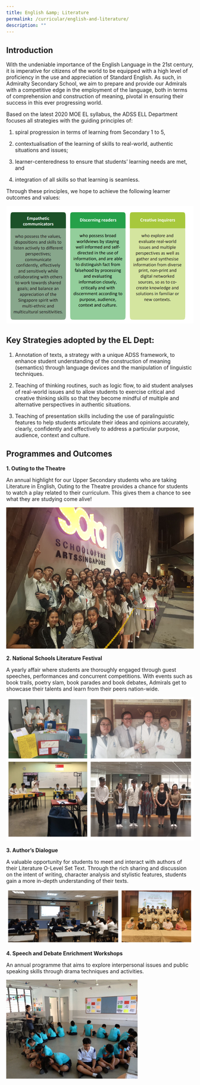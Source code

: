 ```yaml
---
title: English &amp; Literature
permalink: /curricular/english-and-literature/
description: ""
---
```

Introduction
------------

With the undeniable importance of the English Language in the 21st century, it is imperative for citizens of the world to be equipped with a high level of proficiency in the use and appreciation of Standard English. As such, in Admiralty Secondary School, we aim to prepare and provide our Admirals with a competitive edge in the employment of the language, both in terms of comprehension and construction of meaning, pivotal in ensuring their success in this ever progressing world.

  

Based on the latest 2020 MOE EL syllabus, the ADSS ELL Department focuses all strategies with the guiding principles of:

1) spiral progression in terms of learning from Secondary 1 to 5,

2) contextualisation of the learning of skills to real-world, authentic situations and issues;

3) learner-centeredness to ensure that students’ learning needs are met, and

4) integration of all skills so that learning is seamless.

  

Through these principles, we hope to achieve the following learner outcomes and values:

![](/images/English%20Strategies%20Guidelines.png)

Key Strategies adopted by the EL Dept:
--------------------------------------

1.  Annotation of texts, a strategy with a unique ADSS framework, to enhance student understanding of the construction of meaning (semantics) through language devices and the manipulation of linguistic techniques.

2.  Teaching of thinking routines, such as logic flow, to aid student analyses of real-world issues and to allow students to exercise critical and creative thinking skills so that they become mindful of multiple and alternative perspectives in authentic situations.

3.  Teaching of presentation skills including the use of paralinguistic features to help students articulate their ideas and opinions accurately, clearly, confidently and effectively to address a particular purpose, audience, context and culture.

Programmes and Outcomes
-----------------------

**1\. Outing to the Theatre**

An annual highlight for our Upper Secondary students who are taking Literature in English, Outing to the Theatre provides a chance for students to watch a play related to their curriculum. This gives them a chance to see what they are studying come alive!

![](/images/Outing%20to%20the%20Theatre.png)

**2\. National Schools Literature Festival**

A yearly affair where students are thoroughly engaged through guest speeches, performances and concurrent competitions. With events such as book trails, poetry slam, book parades and book debates, Admirals get to showcase their talents and learn from their peers nation-wide.

![](/images/english.png)

**3\. Author’s Dialogue**

A valuable opportunity for students to meet and interact with authors of their Literature O-Level Set Text. Through the rich sharing and discussion on the intent of writing, character analysis and stylistic features, students gain a more in-depth understanding of their texts.

![](/images/english2.png)

**4\. Speech and Debate Enrichment Workshops**

An annual programme that aims to explore interpersonal issues and public speaking skills through drama techniques and activities.

<img src="/images/Speech%20and%20Debate%20Enrichment%20Workshops.png" style="width:70%">
		 



